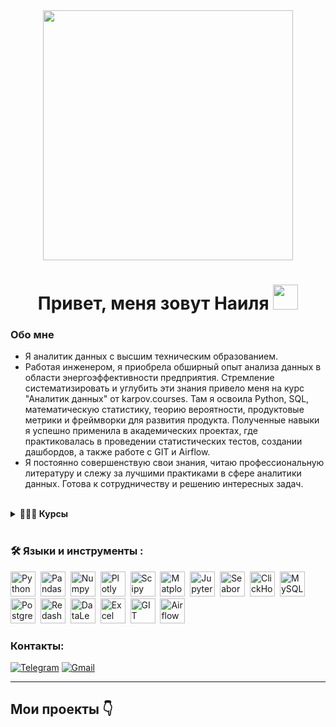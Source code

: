 <div id="header" align="center">
  <img src="https://media4.giphy.com/media/v1.Y2lkPTc5MGI3NjExMWtjNXowMnp6YTI2enYwaTZ2cTJjY3E3MGhodHc5OTA4dnRsZ2h3OSZlcD12MV9pbnRlcm5hbF9naWZfYnlfaWQmY3Q9Zw/Kiv5nG7F5ftiB4uRFH/giphy.gif" width='400'/>

<h1 align="center"> Привет, меня зовут Наиля <img src="https://media.giphy.com/media/hvRJCLFzcasrR4ia7z/giphy.gif" width="40"></h1>
</div>

### Обо мне
- Я аналитик данных с высшим техническим образованием.    
- Работая инженером, я приобрела обширный опыт анализа данных в области энергоэффективности предприятия. Стремление систематизировать и углубить эти знания привело меня на курс "Аналитик данных" от karpov.courses. Там я освоила Python, SQL, математическую статистику, теорию вероятности, продуктовые метрики и фреймворки для развития продукта. Полученные навыки я успешно применила в академических проектах, где практиковалась в проведении статистических тестов, создании дашбордов, а также работе с GIT и Airflow.  
- Я постоянно совершенствую свои знания, читаю профессиональную литературу и слежу за лучшими практиками в сфере аналитики данных. Готова к сотрудничеству и решению интересных задач.




<br>
<details>	   
  <summary><b>👨‍🎓📑 Курсы</b></summary>
  
  "Аналитик данных" (KARPOV.COURSES). Скоро здесь будет ссылка на сертификат <br>
  "Симулятор SQL" (KARPOV.COURSES). [Сертификат можно посмотреть тут](https://lab.karpov.courses/certificate/931b7a31-cb6b-46ff-96d4-3053295377d2/) <br>
  "Основы Python" (KARPOV.COURSES). [Сертификат можно посмотреть тут](https://lab.karpov.courses/certificate/aba18940-ebe1-48d6-967d-f928d940b36d/) <br>
  "Математика для Data Science" (KARPOV.COURSES). [Сертификат можно посмотреть тут](https://lab.karpov.courses/certificate/cee674a8-132d-4d5b-ae22-e60ac35f7f82/) <br>
  "Поколение Python": курс для начинающих (Stepik). [Сертификат можно посмотреть тут](https://stepik.org/cert/2877435) <br>
  "Практикум по статистике на Python" (Stepik). [Сертификат можно посмотреть тут](https://stepik.org/cert/2926506) <br>
  "Введение в SQL" (Stepik). [Сертификат можно посмотреть тут](https://stepik.org/cert/2907255) <br>


  
</details>
<br>

### :hammer_and_wrench: Языки и инструменты :
<div>
  <img src="https://img.shields.io/badge/python-white?logo=python&style=for-the-badge" title="Python" alt="Python" height="40"/>&nbsp;
  <img src="https://img.shields.io/badge/pandas-white?logo=pandas&logoColor=blue&style=for-the-badge" title="Pandas" alt="Pandas" height="40"/>&nbsp;
  <img src="https://img.shields.io/badge/numpy-white?logo=numpy&logoColor=blue&style=for-the-badge" title="Numpy" alt="Numpy" height="40"/>&nbsp;
  <img src="https://img.shields.io/badge/plotly-white?logo=plotly&logoColor=blue&style=for-the-badge" title="Plotly" alt="Plotly" height="40"/>&nbsp;
  <img src="https://img.shields.io/badge/Scipy-white?logo=Scipy&logoColor=black&style=for-the-badge" title="Scipy" alt="Scipy" height="40"/>&nbsp;
  <img src="https://img.shields.io/badge/Matplotlib-white?logo=Matplotlib&style=for-the-badge" title="Matplotlib" alt="Matplotlib" height="40"/>&nbsp;
  <img src="https://img.shields.io/badge/Jupyter_notebook-white?logo=Jupyter&style=for-the-badge" title="Jupyter" alt="Jupyter" height="40"/>&nbsp;
  <img src="https://img.shields.io/badge/Seaborn-white?logo=seaborn&style=for-the-badge" title="Seaborn" alt="Seaborn" height="40"/>&nbsp;
  <img src="https://img.shields.io/badge/Clickhouse-white?logo=Clickhouse&style=for-the-badge" title="ClickHouse" alt="ClickHouse" height="40"/>&nbsp;
  <img src="https://img.shields.io/badge/mySQL-white?logo=mySQL&s&style=for-the-badge" title="MySQL"  alt="MySQL" height="40"/>&nbsp;
  <img src="https://img.shields.io/badge/PostgreSQL-white?logo=PostgreSQL&s&style=for-the-badge" title="PostgreSQL" alt="PostgreSQL" height="40"/>&nbsp;
  <img src="https://img.shields.io/badge/redash-white?logo=redash&logoColor=black&style=for-the-badge" title="Redash" alt="Redash" height="40"/>&nbsp;
  <img src="https://img.shields.io/badge/DataLens-white?logo=DataLens&s&logoColor=yellow&style=for-the-badge" title="DataLens" alt="DataLens" height="40"/>&nbsp;
  <img src="https://img.shields.io/badge/Excel-white?logo=Excel&logoColor=black&style=for-the-badge" title="Excel" alt="Excel" height="40"/>&nbsp;
  <img src="https://img.shields.io/badge/-GIT-FFF?style=for-the-badge&logo=GIT" title="GIT" alt="GIT" height="40"/>&nbsp;
  <img src="https://img.shields.io/badge/Airflow-white?logo=Airflow&style=for-the-badge" title="Airflow" alt="Airflow" height="40"/>&nbsp;
  
  
  
</div>


### Контакты:

<a href="">[![Telegram](https://img.shields.io/badge/Telegram-2CA5E0?style=for-the-badge&logo=telegram&logoColor=white)](https://t.me/Nelya_Galina)</a>
<a href="">[![Gmail](https://img.shields.io/badge/Gmail-D14836?style=for-the-badge&logo=gmail&logoColor=white)](mailto:miam37577@gmail.com)</a>


  
---
<h2>Мои проекты 👇</h2>







<!--
**NailyaGalina/NailyaGalina** is a ✨ _special_ ✨ repository because its `README.md` (this file) appears on your GitHub profile.

Here are some ideas to get you started:

- 🔭 I’m currently working on ...
- 🌱 I’m currently learning ...
- 👯 I’m looking to collaborate on ...
- 🤔 I’m looking for help with ...
- 💬 Ask me about ...
- 📫 How to reach me: ...
- 😄 Pronouns: ...
- ⚡ Fun fact: ...
-->
